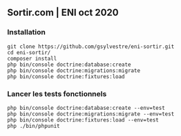 ## Sortir.com | ENI oct 2020

### Installation 
```
git clone https://github.com/gsylvestre/eni-sortir.git   
cd eni-sortir/  
composer install   
php bin/console doctrine:database:create   
php bin/console doctrine:migrations:migrate    
php bin/console doctrine:fixtures:load  
```
### Lancer les tests fonctionnels 
```
php bin/console doctrine:database:create --env=test
php bin/console doctrine:migrations:migrate --env=test  
php bin/console doctrine:fixtures:load --env=test   
php ./bin/phpunit 
```